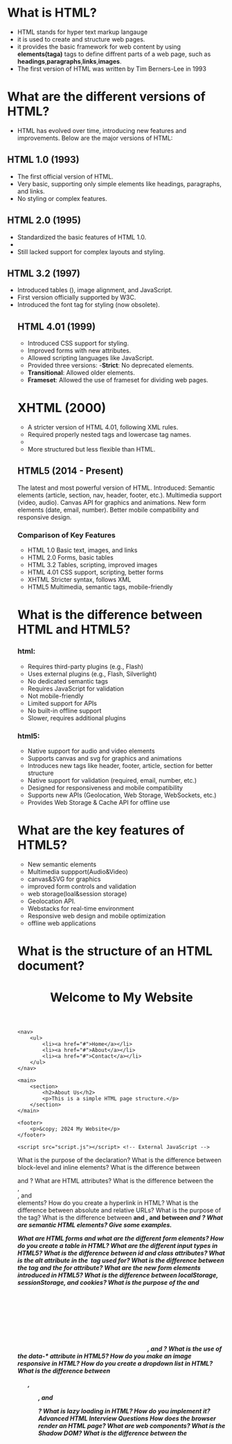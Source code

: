 

# What is HTML?
- HTML stands for hyper text markup langauge 
- it is used to create and structure web pages.
- it provides the basic framework for web content by using **elements(taga)** tags to define diffrent parts of a web page, such as **headings**,**paragraphs**,**links**,**images**.
- The first version of HTML was written by Tim Berners-Lee in 1993
# What are the different versions of HTML?
- HTML has evolved over time, introducing new features and improvements. Below are the major versions of HTML:

## HTML 1.0 (1993)
- The first official version of HTML.
- Very basic, supporting only simple elements like headings, paragraphs, and links.
- No styling or complex features.
## HTML 2.0 (1995)
- Standardized the basic features of HTML 1.0.
- 
- Still lacked support for complex layouts and styling.

## HTML 3.2 (1997)
- Introduced tables (<table>), image alignment, and JavaScript.
- First version officially supported by W3C.
- Introduced the font  tag for styling (now obsolete).

## HTML 4.01 (1999)
- Introduced CSS support for styling.
- Improved forms with new attributes.
- Allowed scripting languages like JavaScript.
- Provided three versions:
-**Strict**: No deprecated elements.
- **Transitional**: Allowed older elements.
- **Frameset**: Allowed the use of frameset for dividing web pages.
# XHTML (2000)
- A stricter version of HTML 4.01, following XML rules.
- Required properly nested tags and lowercase tag names.
- 
- More structured but less flexible than HTML.
## HTML5 (2014 - Present)
The latest and most powerful version of HTML.
Introduced:
Semantic elements (article, section, nav, header, footer, etc.).
Multimedia support (video, audio).
Canvas API for graphics and animations.
New form elements (date, email, number).
Better mobile compatibility and responsive design.
### Comparison of Key Features
- HTML 1.0	Basic text, images, and links
- HTML 2.0	Forms, basic tables
- HTML 3.2	Tables, scripting, improved images
- HTML 4.01	CSS support, scripting, better forms
- XHTML	Stricter syntax, follows XML
- HTML5	Multimedia, semantic tags, mobile-friendly

# What is the difference between HTML and HTML5?
### html:
- Requires third-party plugins (e.g., Flash)
- Uses external plugins (e.g., Flash, Silverlight)
- No dedicated semantic tags
- Requires JavaScript for validation
- Not mobile-friendly
- Limited support for APIs
- No built-in offline support
- Slower, requires additional plugins

### html5:
- Native support for audio and video elements
- Supports canvas and svg for graphics and animations
- Introduces new tags like header, footer, article, section for better structure
- Native support for validation (required, email, number, etc.)
- Designed for responsiveness and mobile compatibility
- Supports new APIs (Geolocation, Web Storage, WebSockets, etc.)
- Provides Web Storage & Cache API for offline use

# What are the key features of HTML5?
-  New semantic elements
- Multimedia suppport(Audio&Video)
- canvas&SVG for graphics
- improved form controls and validation
- web storage(loal&session storage)
- Geolocation API.
- Webstacks for real-time environment
- Responsive web design and mobile optimization
- offline web applications
# What is the structure of an HTML document?
<!DOCTYPE html>
<html lang="en">

<head>
    <meta charset="UTF-8">
    <meta name="viewport" content="width=device-width, initial-scale=1.0">
    <title>My Web Page</title>
    <link rel="stylesheet" href="styles.css"> <!-- External CSS -->
</head>

<body>
    <header>
        <h1>Welcome to My Website</h1>
    </header>

    <nav>
        <ul>
            <li><a href="#">Home</a></li>
            <li><a href="#">About</a></li>
            <li><a href="#">Contact</a></li>
        </ul>
    </nav>

    <main>
        <section>
            <h2>About Us</h2>
            <p>This is a simple HTML page structure.</p>
        </section>
    </main>

    <footer>
        <p>&copy; 2024 My Website</p>
    </footer>

    <script src="script.js"></script> <!-- External JavaScript -->
</body>

</html>






















What is the purpose of the <DOCTYPE> declaration?
What is the difference between block-level and inline elements?
What is the difference between <div> and <span>?
What are HTML attributes?
What is the difference between the <section>, <article>, and <div> elements?
How do you create a hyperlink in HTML?
What is the difference between absolute and relative URLs?
What is the purpose of the <meta> tag?
What is the difference between <strong> and <b>, and between <em> and <i>?
What are semantic HTML elements? Give some examples.



What are HTML forms and what are the different form elements?
How do you create a table in HTML?
What are the different input types in HTML5?
What is the difference between id and class attributes?
What is the alt attribute in the <img> tag used for?
What is the difference between the <label> tag and the for attribute?
What are the new form elements introduced in HTML5?
What is the difference between localStorage, sessionStorage, and cookies?
What is the purpose of the <canvas> and <svg> elements?
What is the difference between <iframe>, <embed>, and <object>?
What is the use of the data-* attribute in HTML5?
How do you make an image responsive in HTML?
How do you create a dropdown list in HTML?
What is the difference between <ol>, <ul>, and <dl>?
What is lazy loading in HTML? How do you implement it?
Advanced HTML Interview Questions
How does the browser render an HTML page?
What are web components?
What is the Shadow DOM?
What is the difference between the <template> and <slot> elements?
How can you improve HTML performance?
What is the difference between defer and async attributes in the <script> tag?
How does accessibility (ARIA) work in HTML?
How do you handle cross-browser compatibility in HTML?
What is Progressive Web App (PWA), and how does HTML contribute to it?
What are custom data attributes in HTML, and how can they be used in JavaScript?
What are microdata and structured data in HTML?
What is Content Security Policy (CSP) in HTML?
What is the role of autocomplete in form inputs?
What is the difference between <noscript> and <script>?
What are iframes, and what are the security concerns associated with them?


What are HTML forms and what are the different form elements?
How do you create a table in HTML?
What are the different input types in HTML5?
What is the difference between id and class attributes?
What is the alt attribute in the <img> tag used for?
What is the difference between the <label> tag and the for attribute?
What are the new form elements introduced in HTML5?
What is the difference between localStorage, sessionStorage, and cookies?
What is the purpose of the <canvas> and <svg> elements?
What is the difference between <iframe>, <embed>, and <object>?

What is the difference between <iframe>, <embed>, and <object>?
What is the use of the data-* attribute in HTML5?
How do you make an image responsive in HTML?
How do you create a dropdown list in HTML?
What is the difference between <ol>, <ul>, and <dl>?
What is lazy loading in HTML? How do you implement it?
